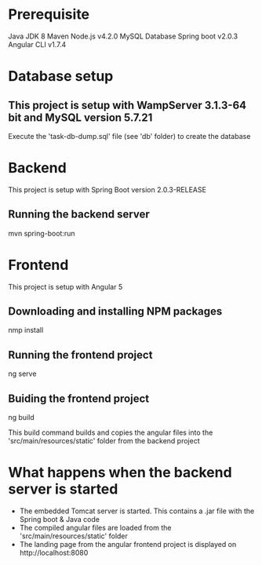 # Prerequisite

Java JDK 8
Maven
Node.js v4.2.0
MySQL Database
Spring boot v2.0.3
Angular CLI v1.7.4


# Database setup

## This project is setup with WampServer 3.1.3-64 bit and MySQL version 5.7.21

Execute the 'task-db-dump.sql' file (see 'db' folder) to create the database


# Backend

This project is setup with Spring Boot version 2.0.3-RELEASE

## Running the backend server

mvn spring-boot:run


# Frontend

This project is setup with Angular 5

## Downloading and installing NPM packages

nmp install

## Running the frontend project

ng serve

## Buiding the frontend project

ng build

This build command builds and copies the angular files into the 'src/main/resources/static' folder from the backend project


# What happens when the backend server is started

- The embedded Tomcat server is started. This contains a .jar file with the Spring boot & Java code
- The compiled angular files are loaded from the 'src/main/resources/static' folder
- The landing page from the angular frontend project is displayed on http://localhost:8080